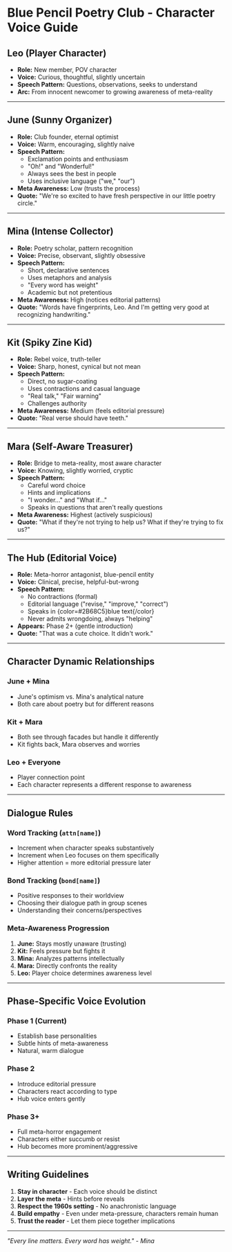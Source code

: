 # Blue Pencil Poetry Club - Character Voice Guide

## Leo (Player Character)
- **Role:** New member, POV character
- **Voice:** Curious, thoughtful, slightly uncertain
- **Speech Pattern:** Questions, observations, seeks to understand
- **Arc:** From innocent newcomer to growing awareness of meta-reality

---

## June (Sunny Organizer)
- **Role:** Club founder, eternal optimist
- **Voice:** Warm, encouraging, slightly naive
- **Speech Pattern:** 
  - Exclamation points and enthusiasm
  - "Oh!" and "Wonderful!" 
  - Always sees the best in people
  - Uses inclusive language ("we," "our")
- **Meta Awareness:** Low (trusts the process)
- **Quote:** "We're so excited to have fresh perspective in our little poetry circle."

---

## Mina (Intense Collector)
- **Role:** Poetry scholar, pattern recognition
- **Voice:** Precise, observant, slightly obsessive
- **Speech Pattern:**
  - Short, declarative sentences
  - Uses metaphors and analysis
  - "Every word has weight"
  - Academic but not pretentious
- **Meta Awareness:** High (notices editorial patterns)
- **Quote:** "Words have fingerprints, Leo. And I'm getting very good at recognizing handwriting."

---

## Kit (Spiky Zine Kid)
- **Role:** Rebel voice, truth-teller
- **Voice:** Sharp, honest, cynical but not mean
- **Speech Pattern:**
  - Direct, no sugar-coating
  - Uses contractions and casual language
  - "Real talk," "Fair warning"
  - Challenges authority
- **Meta Awareness:** Medium (feels editorial pressure)
- **Quote:** "Real verse should have teeth."

---

## Mara (Self-Aware Treasurer)
- **Role:** Bridge to meta-reality, most aware character
- **Voice:** Knowing, slightly worried, cryptic
- **Speech Pattern:**
  - Careful word choice
  - Hints and implications
  - "I wonder..." and "What if..."
  - Speaks in questions that aren't really questions
- **Meta Awareness:** Highest (actively suspicious)
- **Quote:** "What if they're not trying to help us? What if they're trying to fix us?"

---

## The Hub (Editorial Voice)
- **Role:** Meta-horror antagonist, blue-pencil entity
- **Voice:** Clinical, precise, helpful-but-wrong
- **Speech Pattern:**
  - No contractions (formal)
  - Editorial language ("revise," "improve," "correct")
  - Speaks in {color=#2B68C5}blue text{/color}
  - Never admits wrongdoing, always "helping"
- **Appears:** Phase 2+ (gentle introduction)
- **Quote:** "That was a cute choice. It didn't work."

---

## Character Dynamic Relationships

### June + Mina
- June's optimism vs. Mina's analytical nature
- Both care about poetry but for different reasons

### Kit + Mara  
- Both see through facades but handle it differently
- Kit fights back, Mara observes and worries

### Leo + Everyone
- Player connection point
- Each character represents a different response to awareness

---

## Dialogue Rules

### Word Tracking (`attn[name]`)
- Increment when character speaks substantively
- Increment when Leo focuses on them specifically
- Higher attention = more editorial pressure later

### Bond Tracking (`bond[name]`)
- Positive responses to their worldview
- Choosing their dialogue path in group scenes
- Understanding their concerns/perspectives

### Meta-Awareness Progression
1. **June:** Stays mostly unaware (trusting)
2. **Kit:** Feels pressure but fights it
3. **Mina:** Analyzes patterns intellectually  
4. **Mara:** Directly confronts the reality
5. **Leo:** Player choice determines awareness level

---

## Phase-Specific Voice Evolution

### Phase 1 (Current)
- Establish base personalities
- Subtle hints of meta-awareness
- Natural, warm dialogue

### Phase 2 
- Introduce editorial pressure
- Characters react according to type
- Hub voice enters gently

### Phase 3+
- Full meta-horror engagement
- Characters either succumb or resist
- Hub becomes more prominent/aggressive

---

## Writing Guidelines

1. **Stay in character** - Each voice should be distinct
2. **Layer the meta** - Hints before reveals
3. **Respect the 1960s setting** - No anachronistic language
4. **Build empathy** - Even under meta-pressure, characters remain human
5. **Trust the reader** - Let them piece together implications

---

*"Every line matters. Every word has weight." - Mina*